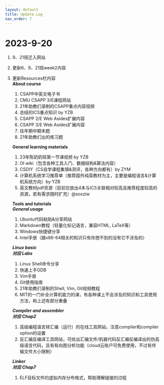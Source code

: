 ```yaml
---
layout: default
title: Update Log
nav_order: 7
---
```


# 2023-9-20
1. 9、21班迁入网站
2. 更新6、9、21班week2内容
3. 更新Resources栏内容  
   **About course**
   1. CSAPP中英文电子书
   2. CMU CSAPP 3/E课程网站
   3. 21年助教们录制的CSAPP重点内容视频
   4. 总结的ICS重点知识 by YZB
   5. CSAPP 2/E Web Asides扩展内容
   6. CSAPP 3/E Web Asides扩展内容
   7. 往年期中期末题
   8. 21年助教们出的练习题
   
   **General learning materials**
   1. 23年陈奶奶班第一节课视频 by YZB
   2. OI wiki（包含各种工具入门、数据结构&算法内容）
   3. CSDIY（CS自学课程集锦&测评，各种方向都有）by ZYM
   4. 计算机系统学习推荐单（推荐国外纯英教材为主，主要是编程语言&计算机系统方向）by YZB
   5. 英文教材pdf资源（目前仅放出4本与ICS关联相对较高且推荐程度较高的资源，若有需求随时扩充）@soxziw
   
   **Tools and tutorials**  
   ***General usage***
   1. Ubuntu代码粘贴&分享网站
   2. Markdown教程（轻量化标记语言，兼容HTML, LaTeX等）
   3. Windows快捷键分享
   4. Intel手册（跟x86-64相关的知识只有你想不到的没有它不涉及的）
   
   ***Linux basic***  
   ***对应 Labs***
   1. Linux Shell命令分享
   2. 快速上手GDB
   3. Vim手册
   4. Git使用指南
   5. 21年助教们录制的Shell, Vim, Git视频教程
   6. MIT的一门补全计算机能力的课，有各种课上不会涉及的知识和工具使用方法，和上述有部分重叠
   
   ***Compiler and assembler***  
   ***对应 Chap2***
   1. 高级编程语言转汇编（运行）的在线工具网站，注意compiler和compiler option的设置
   2. 反汇编反编译工具网站，可给出汇编文件/机器代码反汇编反编译出的伪高级语言代码，且有有向图分析功能（cloud云账户可免费使用，不过有传输文件大小限制）
   
   ***Linker***  
   ***对应 Chap7***
   1. ELF目标文件的虚拟内存分布格式，帮助理解链接的过程